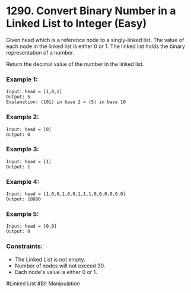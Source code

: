 # 1290. Convert Binary Number in a Linked List to Integer (Easy)

Given head which is a reference node to a singly-linked list. The value of each node in the linked list is either 0 or 1. The linked list holds the binary representation of a number.

Return the decimal value of the number in the linked list.

### Example 1:

```
Input: head = [1,0,1]
Output: 5
Explanation: (101) in base 2 = (5) in base 10
```

### Example 2:

```
Input: head = [0]
Output: 0
```

### Example 3:

```
Input: head = [1]
Output: 1
```

### Example 4:

```
Input: head = [1,0,0,1,0,0,1,1,1,0,0,0,0,0,0]
Output: 18880
```

### Example 5:

```
Input: head = [0,0]
Output: 0
```

### Constraints:

- The Linked List is not empty.
- Number of nodes will not exceed 30.
- Each node's value is either 0 or 1.

#Linked List #Bit Manipulation
